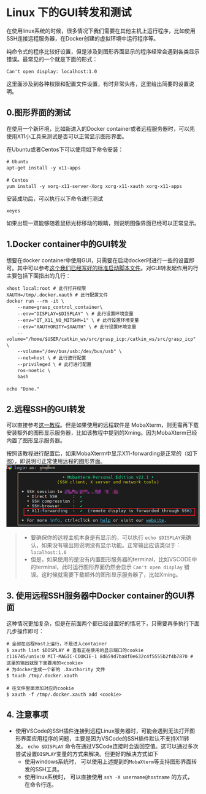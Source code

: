 # Linux 下的GUI转发和测试

在使用linux系统的时候，很多情况下我们需要在其他主机上运行程序，比如使用SSH连接远程服务器，在Docker创建的虚拟环境中运行程序等。

纯命令式的程序比较好设置，但是涉及到图形界面显示的程序经常会遇到各类显示错误。最常见的一个就是下面的形式：
```bash{.line-numbers}
Can't open display: localhost:1.0
```

这里面涉及到各种权限和配置文件设置，有时非常头疼，这里给出简要的设置说明。

## 0.图形界面的测试
在使用一个新环境，比如新进入的Docker container或者远程服务器时，可以先使用X11小工具来测试是否可以正常显示图形界面。

在Ubuntu或者Centos下可以使用如下命令安装：
```bash{.line-numbers}
# Ubuntu
apt-get install -y x11-apps

# Centos
yum install -y xorg-x11-server-Xorg xorg-x11-xauth xorg-x11-apps
```

安装成功后，可以执行以下命令进行测试
```bash{.line-numbers}
xeyes
```
如果出现一双能够随着鼠标光标移动的眼睛，则说明图像界面已经可以正常显示。

## 1.Docker container中的GUI转发

想要在docker container中使用GUI，只需要在启动docker时进行一些的设置即可。其中可以参考[这个我们已经写好的标准启动脚本文件](../../../Docker/noetic.bash)。对GUI转发起作用的行主要包括下面指出的几行：

```bash{.line-numbers}
xhost local:root # 此行打开权限
XAUTH=/tmp/.docker.xauth # 此行配置文件
docker run --rm -it \
    --name=grasp_control_container\
    --env="DISPLAY=$DISPLAY" \ # 此行设置环境变量
    --env="QT_X11_NO_MITSHM=1" \ # 此行设置环境变量
    --env="XAUTHORITY=$XAUTH" \ # 此行设置环境变量
    --volume="/home/$USER/catkin_ws/src/grasp_icp:/catkin_ws/src/grasp_icp" \
    --volume="/dev/bus/usb:/dev/bus/usb" \
    --net=host \ # 此行进行配置
    --privileged \ # 此行进行配置
    ros-noetic \
    bash

echo "Done."
```

## 2.远程SSH的GUI转发
可以直接参考[这一教程](https://www.cnblogs.com/yyiiing/p/17912650.html)。但是如果使用的远程软件是 MobaXterm，则无需再下载安装额外的图形显示服务器，比如该教程中提到的Xming。因为MobaXterm已经内置了图形显示服务器。

按照该教程进行配置后，如果MobaXterm中显示X11-forwarding是正常的（如下图），即说明可正常使用远程的图形界面。
![Alt text](images/X11.png)

> - 要确保你的远程主机本身是有显示的，可以执行 `echo $DISPLAY`来确认，如果没有输出则说明没有显示功能。正常输出应该类似于：`localhost:1.0`
> - 但是，如果使用的是没有内置图形服务器的terminal，比如VSCODE中的terminal，此时运行图形界面仍然会显示 `Can't open display` 错误。这时候就需要下载额外的图形显示服务器了，比如Xming。

## 3. 使用远程SSH服务器中Docker container的GUI界面
这种情况更加复杂，但是在前面两个都已经设置好的情况下，只需要再多执行下面几步操作即可：

```bash{.line-numbers}
# 全部在远程Host上运行，不是进入container
$ xauth list $DISPLAY # 查看正在使用的显示端口的cookie
c116745/unix:0 MIT-MAGIC-COOKIE-1 8d659d7ba8f0e632c4f5555b2f4b7870 # 这里的输出就是下面要用的<cookie>
# 为docker生成一个新的 .Xauthority 文件
$ touch /tmp/.docker.xauth

# 往文件里面添加对应的cookie
$ xauth -f /tmp/.docker.xauth add <cookie>
```

## 4. 注意事项
- 使用VSCode的SSH插件连接到远程Linux服务器时，可能会遇到无法打开图形界面应用程序的问题，主要是因为VSCode的SSH插件默认不支持X11转发。 `echo $DISPLAY` 命令在通过VSCode连接时会返回空值。这可以通过多次尝试设置`DISPLAY`变量的方式来解决。但更好的解决方式如下
  - 使用windows系统时， 可以使用上述提到的`MobaXterm`等支持图形界面转发的SSH工具。
  - 使用linux系统时， 可以直接使用 `ssh -X username@hostname` 的方式， 在命令行连。